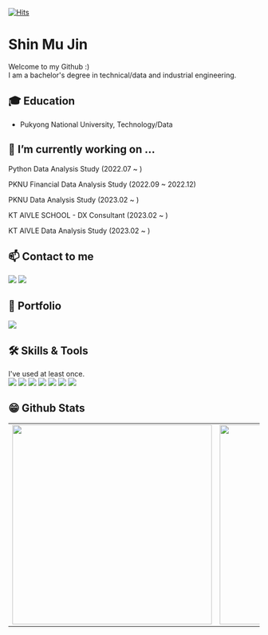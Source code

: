 [![Hits](https://hits.seeyoufarm.com/api/count/incr/badge.svg?url=https%3A%2F%2Fgithub.com%2FMuj2n&count_bg=%2379C83D&title_bg=%23555555&icon=&icon_color=%23E7E7E7&title=hits&edge_flat=false)](https://hits.seeyoufarm.com)

# Shin Mu Jin
Welcome to my Github :)<br>
I am a bachelor's degree in technical/data and industrial engineering.<br>


## 🎓 Education
- Pukyong National University, Technology/Data

## 🔭 I’m currently working on ... 

Python Data Analysis Study (2022.07 ~ )

PKNU Financial Data Analysis Study (2022.09 ~ 2022.12)

PKNU Data Analysis Study (2023.02 ~ )

KT AIVLE SCHOOL - DX Consultant (2023.02 ~ )

KT AIVLE Data Analysis Study (2023.02 ~ )



## 📫 Contact to me

<a href="mailto:anwls1634@gmail.com" target="_blank"><img src="https://img.shields.io/badge/Gmail-EA4335?style=flat-square&logo=Gmail&logoColor=white"/></a>
<a href="https://www.linkedin.com/in/muj2n/" target="_blank"><img src="https://img.shields.io/badge/Linkedin-0A66C2?style=flat-square&logo=Linkedin&logoColor=white"/></a>


## 📝 Portfolio
<a href="https://muj2n.notion.site/Hello-I-m-MuJin-Shin-998cb57712644c1b83d72b6b9c5c3095" target="_blank"><img src="https://img.shields.io/badge/Notion-11B48A?style=flat-square&logo=Notion&logoColor=white"/></a>

## 🛠 Skills & Tools
I've used at least once. <br>
<img src="https://img.shields.io/badge/Python-3776AB?style=flat-square&logo=Python&logoColor=white"/>
<img src="https://img.shields.io/badge/HTML-E34F26?style=flat-square&logo=HTML5&logoColor=white"/> 
<img src="https://img.shields.io/badge/CSS-1572B6?style=flat-square&logo=CSS3&logoColor=white"/>
<img src="https://img.shields.io/badge/MySQL-4479A1?style=flat-square&logo=MySQL&logoColor=white"/>
<img src="https://img.shields.io/badge/Markdown-000000?style=flat-square&logo=Markdown&logoColor=white"/>
<img src="https://img.shields.io/badge/Git-F05032?style=flat-square&logo=Git&logoColor=white"/>
<img src="https://img.shields.io/badge/Jupyter-F37626?style=flat-square&logo=Jupyter&logoColor=white"/>


## 😁 Github Stats  
<table width="100%">
 <tr>
  <td valign="top" width="50%">
   <img src="https://github-readme-stats.vercel.app/api?username=Muj2n&hide_border=false&theme=tokyonight" width="400">
  </td>
  <td valign="top" width="50%">
   <img src="https://github-readme-stats.vercel.app/api/top-langs/?username=Muj2n&hide_border=false&theme=tokyonight&layout=compact" width="400">
  </td>
 </tr>
</table>  

